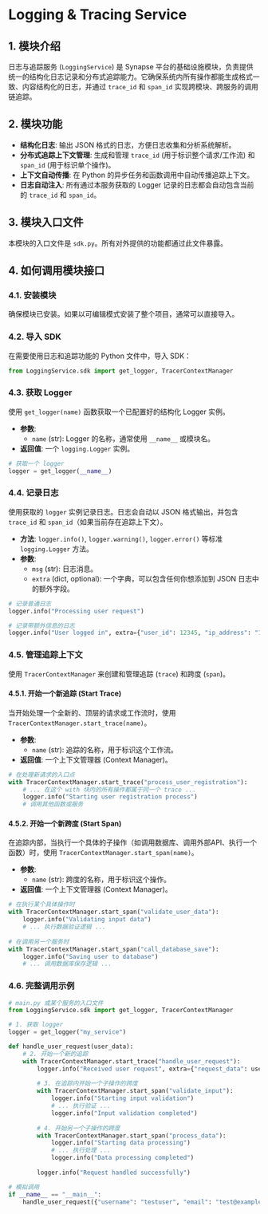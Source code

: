 # Logging & Tracing Service

## 1. 模块介绍

日志与追踪服务 (`LoggingService`) 是 Synapse 平台的基础设施模块，负责提供统一的结构化日志记录和分布式追踪能力。它确保系统内所有操作都能生成格式一致、内容结构化的日志，并通过 `trace_id` 和 `span_id` 实现跨模块、跨服务的调用链追踪。

## 2. 模块功能

*   **结构化日志**: 输出 JSON 格式的日志，方便日志收集和分析系统解析。
*   **分布式追踪上下文管理**: 生成和管理 `trace_id` (用于标识整个请求/工作流) 和 `span_id` (用于标识单个操作)。
*   **上下文自动传播**: 在 Python 的异步任务和函数调用中自动传播追踪上下文。
*   **日志自动注入**: 所有通过本服务获取的 Logger 记录的日志都会自动包含当前的 `trace_id` 和 `span_id`。

## 3. 模块入口文件

本模块的入口文件是 `sdk.py`。所有对外提供的功能都通过此文件暴露。

## 4. 如何调用模块接口

### 4.1. 安装模块

确保模块已安装。如果以可编辑模式安装了整个项目，通常可以直接导入。

### 4.2. 导入 SDK

在需要使用日志和追踪功能的 Python 文件中，导入 SDK：

```python
from LoggingService.sdk import get_logger, TracerContextManager
```

### 4.3. 获取 Logger

使用 `get_logger(name)` 函数获取一个已配置好的结构化 Logger 实例。

*   **参数**:
    *   `name` (str): Logger 的名称，通常使用 `__name__` 或模块名。
*   **返回值**: 一个 `logging.Logger` 实例。

```python
# 获取一个 logger
logger = get_logger(__name__)
```

### 4.4. 记录日志

使用获取的 `logger` 实例记录日志。日志会自动以 JSON 格式输出，并包含 `trace_id` 和 `span_id`（如果当前存在追踪上下文）。

*   **方法**: `logger.info()`, `logger.warning()`, `logger.error()` 等标准 `logging.Logger` 方法。
*   **参数**:
    *   `msg` (str): 日志消息。
    *   `extra` (dict, optional): 一个字典，可以包含任何你想添加到 JSON 日志中的额外字段。

```python
# 记录普通日志
logger.info("Processing user request")

# 记录带额外信息的日志
logger.info("User logged in", extra={"user_id": 12345, "ip_address": "192.168.1.100"})
```

### 4.5. 管理追踪上下文

使用 `TracerContextManager` 来创建和管理追踪 (`trace`) 和跨度 (`span`)。

#### 4.5.1. 开始一个新追踪 (Start Trace)

当开始处理一个全新的、顶层的请求或工作流时，使用 `TracerContextManager.start_trace(name)`。

*   **参数**:
    *   `name` (str): 追踪的名称，用于标识这个工作流。
*   **返回值**: 一个上下文管理器 (Context Manager)。

```python
# 在处理新请求的入口点
with TracerContextManager.start_trace("process_user_registration"):
    # ... 在这个 with 块内的所有操作都属于同一个 trace ...
    logger.info("Starting user registration process")
    # 调用其他函数或服务
```

#### 4.5.2. 开始一个新跨度 (Start Span)

在追踪内部，当执行一个具体的子操作（如调用数据库、调用外部API、执行一个函数）时，使用 `TracerContextManager.start_span(name)`。

*   **参数**:
    *   `name` (str): 跨度的名称，用于标识这个操作。
*   **返回值**: 一个上下文管理器 (Context Manager)。

```python
# 在执行某个具体操作时
with TracerContextManager.start_span("validate_user_data"):
    logger.info("Validating input data")
    # ... 执行数据验证逻辑 ...
    
# 在调用另一个服务时
with TracerContextManager.start_span("call_database_save"):
    logger.info("Saving user to database")
    # ... 调用数据库保存逻辑 ...
```

### 4.6. 完整调用示例

```python
# main.py 或某个服务的入口文件
from LoggingService.sdk import get_logger, TracerContextManager

# 1. 获取 logger
logger = get_logger("my_service")

def handle_user_request(user_data):
    # 2. 开始一个新的追踪
    with TracerContextManager.start_trace("handle_user_request"):
        logger.info("Received user request", extra={"request_data": user_data})
        
        # 3. 在追踪内开始一个子操作的跨度
        with TracerContextManager.start_span("validate_input"):
            logger.info("Starting input validation")
            # ... 执行验证 ...
            logger.info("Input validation completed")
            
        # 4. 开始另一个子操作的跨度
        with TracerContextManager.start_span("process_data"):
            logger.info("Starting data processing")
            # ... 执行处理 ...
            logger.info("Data processing completed")
            
        logger.info("Request handled successfully")

# 模拟调用
if __name__ == "__main__":
    handle_user_request({"username": "testuser", "email": "test@example.com"})
```